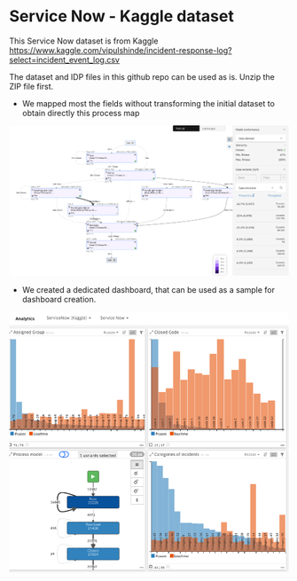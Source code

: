 # Service Now - Kaggle dataset
This Service Now dataset is from Kaggle https://www.kaggle.com/vipulshinde/incident-response-log?select=incident_event_log.csv


The dataset and IDP files in this github repo can be used as is. Unzip the ZIP file first.
- We mapped most the fields without transforming the initial dataset to obtain directly this process map

![](./Images/IncidentTicketsModel.png)

- We created a dedicated dashboard, that can be used as a sample for dashboard creation.

![](./Images/IncidentTicketsDashboard.png)
